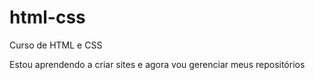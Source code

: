 # html-css

Curso de HTML e CSS

Estou aprendendo a criar sites e agora vou gerenciar meus repositórios
